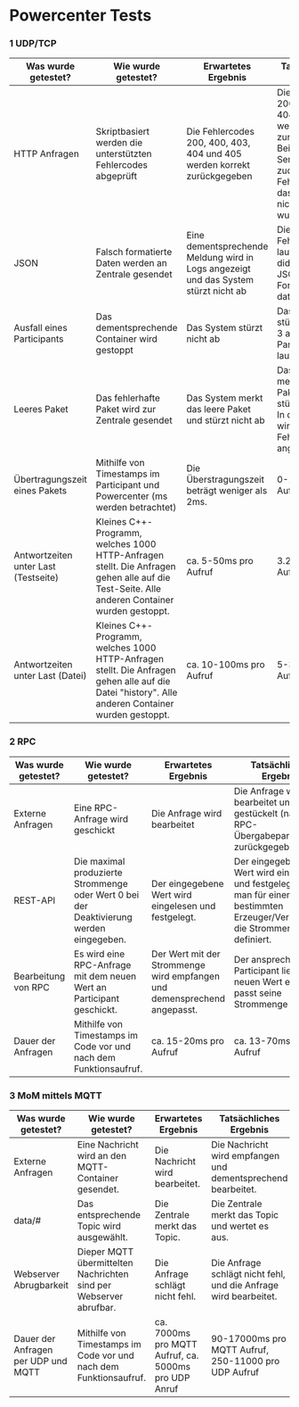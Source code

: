 # Powercenter Tests

### 1 UDP/TCP

| Was wurde getestet? | Wie wurde getestet? | Erwartetes Ergebnis | Tatsächliches Ergebnis
| ----------- | ----------- | ----------- | ----------- |
| HTTP Anfragen | Skriptbasiert werden die unterstützten Fehlercodes abgeprüft| Die Fehlercodes 200, 400, 403, 404 und 405 werden korrekt zurückgegeben | Die Fehlercodes 200, 400, 403, 404 und 405 werden korrekt zurückgegeben. Bei 404 kommt Serverseitig zudem eine Fehlermeldung, dass die Datei nicht gefunden wurde. |
| JSON   | Falsch formatierte Daten werden an Zentrale gesendet | Eine dementsprechende Meldung wird in Logs angezeigt und das System stürzt nicht ab | Die Fehlermeldung lautet: "ERROR: did not receive JSON-Formatted data!" |
| Ausfall eines Participants | Das dementsprechende Container wird gestoppt | Das System stürzt nicht ab | Das System stürzt nicht ab. 3 andere Participants laufen weiter |
| Leeres Paket | Das fehlerhafte Paket wird zur Zentrale gesendet | Das System merkt das leere Paket und stürzt nicht ab |Das System merkt das leere Paket und stürzt nicht ab. In den Logs wird die Fehlermeldung angezeigt. |
| Übertragungszeit eines Pakets | Mithilfe von Timestamps im Participant und Powercenter (ms werden betrachtet) | Die Überstragungszeit beträgt weniger als 2ms. | 0-1ms pro Aufruf |
| Antwortzeiten unter Last (Testseite) | Kleines C++-Programm, welches 1000 HTTP-Anfragen stellt. Die Anfragen gehen alle auf die Test-Seite. Alle anderen Container wurden gestoppt.| ca. 5-50ms pro Aufruf | 3.2-3.6ms pro Aufruf |
| Antwortzeiten unter Last (Datei) | Kleines C++-Programm, welches 1000 HTTP-Anfragen stellt. Die Anfragen gehen alle auf die Datei "history". Alle anderen Container wurden gestoppt.| ca. 10-100ms pro Aufruf | 5-30ms pro Aufruf |

### 2 RPC

| Was wurde getestet? | Wie wurde getestet? | Erwartetes Ergebnis | Tatsächliches Ergebnis
| ----------- | ----------- | ----------- | ----------- |
| Externe Anfragen | Eine RPC-Anfrage wird geschickt | Die Anfrage wird bearbeitet | Die Anfrage wird bearbeitet und gestückelt (nach RPC-Übergabeparametern) zurückgegeben. |
| REST-API | Die maximal produzierte Strommenge oder Wert 0 bei der Deaktivierung werden eingegeben. | Der eingegebene Wert wird eingelesen und festgelegt. | Der eingegebene Wert wird eingelesen und festgelegt, wenn man für einen bestimmten Erzeuger/Verbraucher die Strommenge definiert. |
| Bearbeitung von RPC | Es wird eine RPC-Anfrage mit dem neuen Wert an Participant geschickt. | Der Wert mit der Strommenge wird empfangen und demensprechend angepasst. | Der ansprechende Participant liest den neuen Wert ein und passt seine Strommenge an. |
| Dauer der Anfragen | Mithilfe von Timestamps im Code vor und nach dem Funktionsaufruf. | ca. 15-20ms pro Aufruf| ca. 13-70ms pro Aufruf |

### 3 MoM mittels MQTT

| Was wurde getestet? | Wie wurde getestet? | Erwartetes Ergebnis | Tatsächliches Ergebnis
| ----------- | ----------- | ----------- | ----------- |
| Externe Anfragen | Eine Nachricht wird an den MQTT-Container gesendet. | Die Nachricht wird bearbeitet. | Die Nachricht wird empfangen und dementsprechend bearbeitet. |
| data/# | Das entsprechende Topic wird ausgewählt. | Die Zentrale merkt das Topic. | Die Zentrale merkt das Topic und wertet es aus. |
| Webserver Abrugbarkeit | Dieper MQTT übermittelten Nachrichten sind per Webserver abrufbar. | Die Anfrage schlägt nicht fehl. | Die Anfrage schlägt nicht fehl, und die Anfrage wird bearbeitet. |
| Dauer der Anfragen per UDP und MQTT | Mithilfe von Timestamps im Code vor und nach dem Funktionsaufruf. | ca. 7000ms pro MQTT Aufruf, ca. 5000ms pro UDP Anruf | 90-17000ms pro MQTT Aufruf, 250-11000 pro UDP Aufruf |
